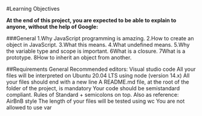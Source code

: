 #Learning Objectives

**At the end of this project, you are expected to be able to explain to anyone, without the help of Google:**

###General
1.Why JavaScript programming is amazing.
2.How to create an object in JavaScript.
3.What this means.
4.What undefined means.
5.Why the variable type and scope is important.
6What is a closure.
7What is a prototype.
8How to inherit an object from another.

##Requirements
General
Recommended editors: Visual studio code
All your files will be interpreted on Ubuntu 20.04 LTS using node (version 14.x)
All your files should end with a new line
A README.md file, at the root of the folder of the project, is mandatory
Your code should be semistandard compliant. Rules of Standard + semicolons on top. Also as reference: AirBnB style
The length of your files will be tested using wc
You are not allowed to use var
